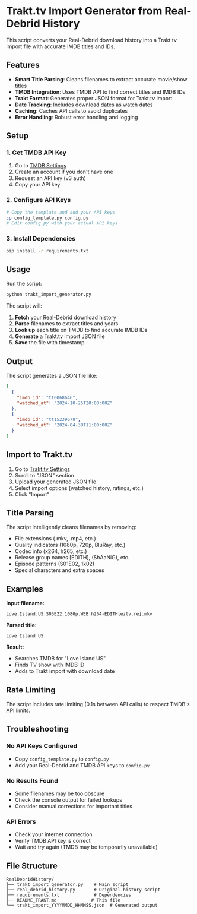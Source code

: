 # Trakt.tv Import Generator from Real-Debrid History

This script converts your Real-Debrid download history into a Trakt.tv import file with accurate IMDB titles and IDs.

## Features

- **Smart Title Parsing**: Cleans filenames to extract accurate movie/show titles
- **TMDB Integration**: Uses TMDB API to find correct titles and IMDB IDs
- **Trakt Format**: Generates proper JSON format for Trakt.tv import
- **Date Tracking**: Includes download dates as watch dates
- **Caching**: Caches API calls to avoid duplicates
- **Error Handling**: Robust error handling and logging

## Setup

### 1. Get TMDB API Key
1. Go to [TMDB Settings](https://www.themoviedb.org/settings/api)
2. Create an account if you don't have one
3. Request an API key (v3 auth)
4. Copy your API key

### 2. Configure API Keys
```bash
# Copy the template and add your API keys
cp config_template.py config.py
# Edit config.py with your actual API keys
```

### 3. Install Dependencies
```bash
pip install -r requirements.txt
```

## Usage

Run the script:
```bash
python trakt_import_generator.py
```

The script will:
1. **Fetch** your Real-Debrid download history
2. **Parse** filenames to extract titles and years
3. **Look up** each title on TMDB to find accurate IMDB IDs
4. **Generate** a Trakt.tv import JSON file
5. **Save** the file with timestamp

## Output

The script generates a JSON file like:
```json
[
  {
    "imdb_id": "tt0068646",
    "watched_at": "2024-10-25T20:00:00Z"
  },
  {
    "imdb_id": "tt15239678",
    "watched_at": "2024-04-30T11:00:00Z"
  }
]
```

## Import to Trakt.tv

1. Go to [Trakt.tv Settings](https://trakt.tv/settings/import)
2. Scroll to "JSON" section
3. Upload your generated JSON file
4. Select import options (watched history, ratings, etc.)
5. Click "Import"

## Title Parsing

The script intelligently cleans filenames by removing:
- File extensions (.mkv, .mp4, etc.)
- Quality indicators (1080p, 720p, BluRay, etc.)
- Codec info (x264, h265, etc.)
- Release group names [EDITH], (ShAaNiG), etc.
- Episode patterns (S01E02, 1x02)
- Special characters and extra spaces

## Examples

**Input filename:**
```
Love.Island.US.S05E22.1080p.WEB.h264-EDITH[eztv.re].mkv
```

**Parsed title:**
```
Love Island US
```

**Result:**
- Searches TMDB for "Love Island US"
- Finds TV show with IMDB ID
- Adds to Trakt import with download date

## Rate Limiting

The script includes rate limiting (0.1s between API calls) to respect TMDB's API limits.

## Troubleshooting

### No API Keys Configured
- Copy `config_template.py` to `config.py`
- Add your Real-Debrid and TMDB API keys to `config.py`

### No Results Found
- Some filenames may be too obscure
- Check the console output for failed lookups
- Consider manual corrections for important titles

### API Errors
- Check your internet connection
- Verify TMDB API key is correct
- Wait and try again (TMDB may be temporarily unavailable)

## File Structure

```
RealDebridHistory/
├── trakt_import_generator.py    # Main script
├── real_debrid_history.py       # Original history script
├── requirements.txt             # Dependencies
├── README_TRAKT.md             # This file
└── trakt_import_YYYYMMDD_HHMMSS.json  # Generated output
``` 